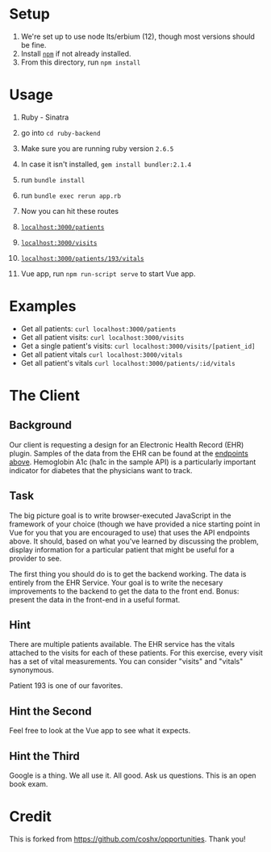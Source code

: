 # Setup
1. We're set up to use node lts/erbium (12), though most versions should be fine.
1. Install [`npm`](https://www.npmjs.com/get-npm) if not already installed.
1. From this directory, run `npm install`

# Usage
1. Ruby - Sinatra
  1. go into `cd ruby-backend`
  1. Make sure you are running ruby version `2.6.5`
  1. In case it isn't installed, `gem install bundler:2.1.4`
  1. run `bundle install`
  1. run `bundle exec rerun app.rb`
1. Now you can hit these routes
  1. [`localhost:3000/patients`](http://localhost:3000/patients)
  1. [`localhost:3000/visits`](http://localhost:3000/visits)
  1. [`localhost:3000/patients/193/vitals`](http://localhost:3000/patients/193/vitals)

1. Vue app, run `npm run-script serve` to start Vue app.

# Examples
* Get all patients: `curl localhost:3000/patients`
* Get all patient visits: `curl localhost:3000/visits`
* Get a single patient's visits: `curl localhost:3000/visits/[patient_id]`
* Get all patient vitals `curl localhost:3000/vitals`
* Get all patient's vitals `curl localhost:3000/patients/:id/vitals`

# The Client
## Background
Our client is requesting a design for an Electronic Health Record (EHR) plugin. Samples of the data from the EHR can be found at the [endpoints above](#examples). Hemoglobin A1c (ha1c in the sample API) is a particularly important indicator for diabetes that the physicians want to track.

## Task
The big picture goal is to write browser-executed JavaScript in the framework of your choice (though we have provided a nice starting point in Vue for you that you are encouraged to use) that uses the API endpoints above.  It should, based on what you've learned by discussing the problem, display information for a particular patient that might be useful for a provider to see.

The first thing you should do is to get the backend working. The data is entirely from the EHR Service. Your goal is to write the necesary improvements to the backend to get the data to the front end. Bonus: present the data in the front-end in a useful format.

## Hint

There are multiple patients available. The EHR service has the vitals attached to the visits for each of these patients. For this exercise, every visit has a set of vital measurements. You can consider "visits" and "vitals" synonymous.

Patient 193 is one of our favorites.

## Hint the Second

Feel free to look at the Vue app to see what it expects.

## Hint the Third

Google is a thing. We all use it. All good. Ask us questions. This is an open book exam.

# Credit

This is forked from https://github.com/coshx/opportunities.  Thank you!

